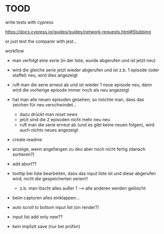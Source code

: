 # TOOD


write tests with cypress

https://docs.cypress.io/guides/guides/network-requests.html#Stubbing

or just test the comparer with jest...


workflow

- man verfolgt eine serie (in der liste, wurde abgerufen und ist jetzt neu)
- wird die gleiche serie jetzt wieder abgerufen und ist z.b. 1 episode (oder staffel) neu, wird dies angezeigt
- ruft man die serie erneut ab und ist wieder 1 neue episode neu, dann wird die vorherige episode immer noch als neu angezeigt
- hat man alle neuen episoden gesehen, so möchte man, dass das zeichen für neu verschwindet...
  - dazu drückt man *reset news*
  - jetzt sind die 2 episoden nicht mehr neu neu
  - ruft man die serie erneut ab (und es gibt keine neuen folgen), wird auch nichts neues angezeigt


- create readme
- anzeige, wenn angefangen zu deu aber noch nicht fertig (danach sortieren?)
- add abort??
- tooltip bei liste bearbeiten, dass das input liste ist und diese abgerufen wird, nicht die gespeicherten serien!!
  - z.b. man löscht alles außer 1 --> alle anderen werden gelöscht
- beim capturen alles einklappen...
- auto scroll to bottom input list (on render?)
- input list add only new??
- kein implizit save (nur bei prüfen)